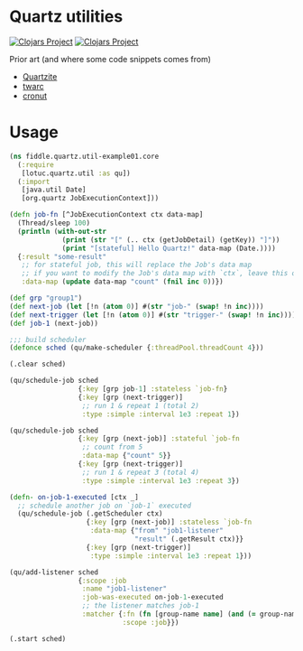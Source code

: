 # Quartz utilities

[![Clojars Project](https://img.shields.io/clojars/v/org.lotuc/quartz-util.svg)](https://clojars.org/org.lotuc/quartz-util)
[![Clojars Project](https://img.shields.io/clojars/v/org.lotuc/quartz-util.svg?include_prereleases)](https://clojars.org/org.lotuc/quartz-util)

Prior art (and where some code snippets comes from)
- [Quartzite](https://github.com/michaelklishin/quartzite)
- [twarc](https://github.com/prepor/twarc)
- [cronut](https://github.com/factorhouse/cronut)

# Usage

```clojure
(ns fiddle.quartz.util-example01.core
  (:require
   [lotuc.quartz.util :as qu])
  (:import
   [java.util Date]
   [org.quartz JobExecutionContext]))

(defn job-fn [^JobExecutionContext ctx data-map]
  (Thread/sleep 100)
  (println (with-out-str
             (print (str "[" (.. ctx (getJobDetail) (getKey)) "]"))
             (print "[stateful] Hello Quartz!" data-map (Date.))))
  {:result "some-result"
   ;; for stateful job, this will replace the Job's data map
   ;; if you want to modify the Job's data map with `ctx`, leave this out
   :data-map (update data-map "count" (fnil inc 0))})

(def grp "group1")
(def next-job (let [!n (atom 0)] #(str "job-" (swap! !n inc))))
(def next-trigger (let [!n (atom 0)] #(str "trigger-" (swap! !n inc))))
(def job-1 (next-job))

;;; build scheduler
(defonce sched (qu/make-scheduler {:threadPool.threadCount 4}))

(.clear sched)

(qu/schedule-job sched
                 {:key [grp job-1] :stateless `job-fn}
                 {:key [grp (next-trigger)]
                  ;; run 1 & repeat 1 (total 2)
                  :type :simple :interval 1e3 :repeat 1})

(qu/schedule-job sched
                 {:key [grp (next-job)] :stateful `job-fn
                  ;; count from 5
                  :data-map {"count" 5}}
                 {:key [grp (next-trigger)]
                  ;; run 1 & repeat 3 (total 4)
                  :type :simple :interval 1e3 :repeat 3})

(defn- on-job-1-executed [ctx _]
  ;; schedule another job on `job-1` executed
  (qu/schedule-job (.getScheduler ctx)
                   {:key [grp (next-job)] :stateless `job-fn
                    :data-map {"from" "job1-listener"
                               "result" (.getResult ctx)}}
                   {:key [grp (next-trigger)]
                    :type :simple :interval 1e3 :repeat 1}))

(qu/add-listener sched
                 {:scope :job
                  :name "job1-listener"
                  :job-was-executed on-job-1-executed
                  ;; the listener matches job-1
                  :matcher {:fn (fn [group-name name] (and (= group-name grp) (= name job-1)))
                            :scope :job}})

(.start sched)
```
